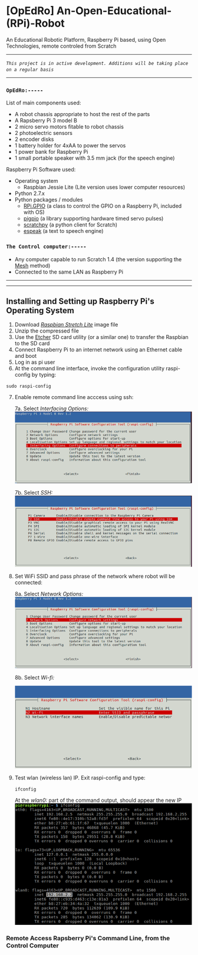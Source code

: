# [OpEdRo] An-Open-Educational-(RPi)-Robot
An Educational Robotic Platform, Raspberry Pi based, using Open Technologies, remote controled from Scratch

***
*`This project is in active development. Additions will be taking place on a regular basis`*
***
### `OpEdRo:-----`
List of main components used:
  * A robot chassis appropriate to host the rest of the parts
  * A Rapsberry Pi 3 model B
  * 2 micro servo motors fitable to robot chassis
  * 2 photoelectric sensors
  * 2 encoder disks
  * 1 battery holder for 4xAA to power the servos
  * 1 power bank for Raspberry Pi
  * 1 small portable speaker with 3.5 mm jack (for the speech engine)
  
  
Raspberry Pi Software used: 

  * Operating system
    * Raspbian Jessie Lite (Lite version uses lower computer resources)
  * Python 2.7.x
  * Python packages / modules
    * [RPi.GPIO](https://sourceforge.net/p/raspberry-gpio-python/wiki/Home/ "RPi.GPIO Wiki") (a class to control the GPIO on a Raspberry Pi, included with OS)
    * [pigpio](http://abyz.me.uk/rpi/pigpio/index.html "The pigpio Documentation") (a library supporting hardware timed servo pulses)
    * [scratchpy](https://github.com/pilliq/scratchpy) (a python client for Scratch)
    * [espeak](http://espeak.sourceforge.net/ "espeak Documentation") (a text to speech engine)
  
### `The Control computer:-----`
  * Any computer capable to run Scratch 1.4 (the version supporting the [Mesh](https://en.scratch-wiki.info/wiki/Mesh) method)
  * Connected to the same LAN as Raspberry Pi

***
***
## Installing and Setting up Raspberry Pi's Operating System
  1. Download [*Raspbian Stretch Lite*](https://www.raspberrypi.org/downloads/raspbian/) image file
  2. Unzip the compressed file
  3. Use the [Etcher](https://etcher.io/) SD card utility (or a similar one) to transfer the Raspbian to the SD card
  4. Connect Raspberry Pi to an internet network using an Ethernet cable and boot
  5. Log in as pi user
  6. At the command line interface, invoke the configuration utility raspi-config by typing:
  ```
  sudo raspi-config
  ```
  7. Enable remote command line acccess using ssh:
  
     7a. Select *Interfacing Options:*
     ![Step 7a](/docs/images/2.png)
     
     7b. Select *SSH:*
     ![Step 7b](/docs/images/3.png)

  8. Set WiFi SSID and pass phrase of the network where robot will be connected:
  
     8a. Select *Network Options:*
     ![Step 8a](/docs/images/4.png)
     
     8b. Select *Wi-fi:*
     
     ![Step 8b](/docs/images/6.png)
   9. Test wlan (wireless lan) IP. Exit raspi-config and type:
      ```
      ifconfig
      ```
      At the *wlan0:* part of the command output, should appear the new IP
      ![Step 9](/docs/images/7.png)
### Remote Access Rapsberry Pi's Command Line, from the Control Computer


